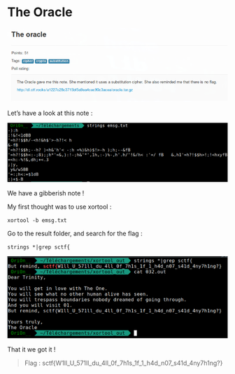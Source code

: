 # The Oracle

![](./img/1.png#center)

Let’s have a look at this note :

![](./img/2.png#center)

We have a gibberish note !

My first thought was to use xortool :

```
xortool -b emsg.txt
```
Go to the result folder, and search for the flag :

```
strings *|grep sctf{
```
![](./img/3.png#center)

That it we got it !

> Flag : sctf{W1ll_U_571ll_du_4ll_0f_7h1s_1f_1_h4d_n07_s41d_4ny7h1ng?}